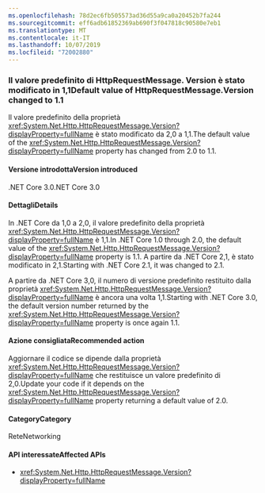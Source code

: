 ```yaml
---
ms.openlocfilehash: 78d2ec6fb505573ad36d55a9ca0a20452b7fa244
ms.sourcegitcommit: eff6adb61852369ab690f3f047818c90580e7eb1
ms.translationtype: MT
ms.contentlocale: it-IT
ms.lasthandoff: 10/07/2019
ms.locfileid: "72002880"
---
```

### <a name="default-value-of-httprequestmessageversion-changed-to-11"></a><span data-ttu-id="e252a-101">Il valore predefinito di HttpRequestMessage. Version è stato modificato in 1,1</span><span class="sxs-lookup"><span data-stu-id="e252a-101">Default value of HttpRequestMessage.Version changed to 1.1</span></span> 

<span data-ttu-id="e252a-102">Il valore predefinito della proprietà <xref:System.Net.Http.HttpRequestMessage.Version?displayProperty=fullName> è stato modificato da 2,0 a 1,1.</span><span class="sxs-lookup"><span data-stu-id="e252a-102">The default value of the <xref:System.Net.Http.HttpRequestMessage.Version?displayProperty=fullName> property has changed from 2.0 to 1.1.</span></span>

#### <a name="version-introduced"></a><span data-ttu-id="e252a-103">Versione introdotta</span><span class="sxs-lookup"><span data-stu-id="e252a-103">Version introduced</span></span>

<span data-ttu-id="e252a-104">.NET Core 3.0</span><span class="sxs-lookup"><span data-stu-id="e252a-104">.NET Core 3.0</span></span>

#### <a name="details"></a><span data-ttu-id="e252a-105">Dettagli</span><span class="sxs-lookup"><span data-stu-id="e252a-105">Details</span></span>

<span data-ttu-id="e252a-106">In .NET Core da 1,0 a 2,0, il valore predefinito della proprietà <xref:System.Net.Http.HttpRequestMessage.Version?displayProperty=fullName> è 1,1.</span><span class="sxs-lookup"><span data-stu-id="e252a-106">In .NET Core 1.0 through 2.0, the default value of the <xref:System.Net.Http.HttpRequestMessage.Version?displayProperty=fullName> property is 1.1.</span></span> <span data-ttu-id="e252a-107">A partire da .NET Core 2,1, è stato modificato in 2,1.</span><span class="sxs-lookup"><span data-stu-id="e252a-107">Starting with .NET Core 2.1, it was changed to 2.1.</span></span> 

<span data-ttu-id="e252a-108">A partire da .NET Core 3,0, il numero di versione predefinito restituito dalla proprietà <xref:System.Net.Http.HttpRequestMessage.Version?displayProperty=fullName> è ancora una volta 1,1.</span><span class="sxs-lookup"><span data-stu-id="e252a-108">Starting with .NET Core 3.0, the default version number returned by the <xref:System.Net.Http.HttpRequestMessage.Version?displayProperty=fullName> property is once again 1.1.</span></span>
 
#### <a name="recommended-action"></a><span data-ttu-id="e252a-109">Azione consigliata</span><span class="sxs-lookup"><span data-stu-id="e252a-109">Recommended action</span></span>

<span data-ttu-id="e252a-110">Aggiornare il codice se dipende dalla proprietà <xref:System.Net.Http.HttpRequestMessage.Version?displayProperty=fullName> che restituisce un valore predefinito di 2,0.</span><span class="sxs-lookup"><span data-stu-id="e252a-110">Update your code if it depends on the <xref:System.Net.Http.HttpRequestMessage.Version?displayProperty=fullName> property returning a default value of 2.0.</span></span>

#### <a name="category"></a><span data-ttu-id="e252a-111">Category</span><span class="sxs-lookup"><span data-stu-id="e252a-111">Category</span></span>

<span data-ttu-id="e252a-112">Rete</span><span class="sxs-lookup"><span data-stu-id="e252a-112">Networking</span></span>

#### <a name="affected-apis"></a><span data-ttu-id="e252a-113">API interessate</span><span class="sxs-lookup"><span data-stu-id="e252a-113">Affected APIs</span></span>

- <xref:System.Net.Http.HttpRequestMessage.Version?displayProperty=fullName>

<!--
a def
### Affected APIs

- `P:System.Net.Http.HttpRequestMessage.Version`

-- >

